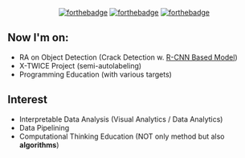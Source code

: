   <div align=center>
	
[![forthebadge](https://forthebadge.com/images/badges/powered-by-coffee.svg)](https://forthebadge.com) [![forthebadge](https://forthebadge.com/images/badges/built-with-love.svg)](https://forthebadge.com) [![forthebadge](https://forthebadge.com/images/badges/made-with-python.svg)](https://forthebadge.com)

  </div>

## Now I'm on:
- RA on Object Detection (Crack Detection w. [R-CNN Based Model](https://arxiv.org/pdf/1906.09756.pdf))
- X-TWICE Project (semi-autolabeling)
- Programming Education (with various targets)

## Interest
- Interpretable Data Analysis (Visual Analytics / Data Analytics)
- Data Pipelining
- Computational Thinking Education (NOT only method but also **algorithms**)
